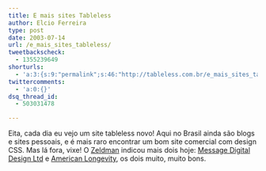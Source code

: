 ```yaml
---
title: E mais sites Tableless
author: Elcio Ferreira
type: post
date: 2003-07-14
url: /e_mais_sites_tableless/
tweetbackscheck:
  - 1355239649
shorturls:
  - 'a:3:{s:9:"permalink";s:46:"http://tableless.com.br/e_mais_sites_tableless";s:7:"tinyurl";s:26:"http://tinyurl.com/42zwt7h";s:4:"isgd";s:19:"http://is.gd/qpLzWV";}'
twittercomments:
  - 'a:0:{}'
dsq_thread_id:
  - 503031478

---
```

Eita, cada dia eu vejo um site tableless novo! Aqui no Brasil ainda são blogs e sites pessoais, e é mais raro encontrar um bom site comercial com design CSS. Mas lá fora, vixe! O [Zeldman][1] indicou mais dois hoje: [Message Digital Design Ltd][2] e [American Longevity][3], os dois muito, muito bons.

 [1]: http://www.zeldman.com
 [2]: http://www.message.uk.com/
 [3]: http://www.americanlongevity.net/